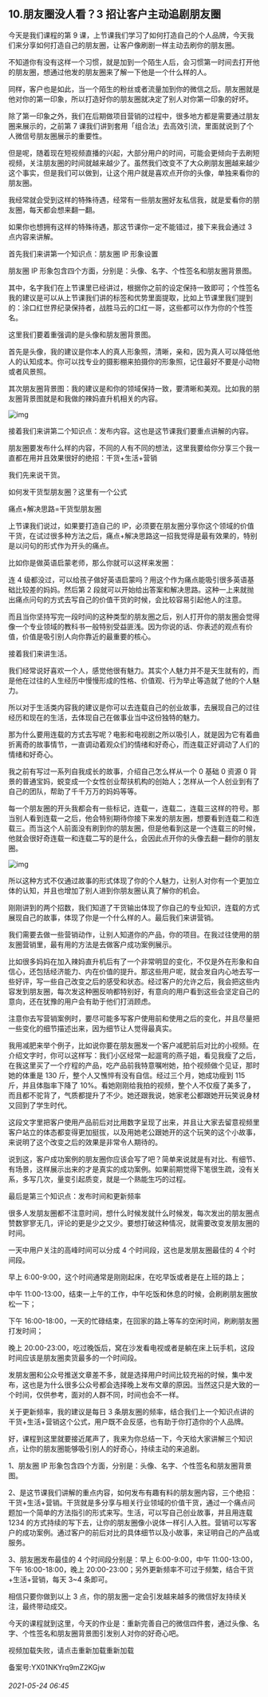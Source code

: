## 10.朋友圈没人看？3 招让客户主动追剧朋友圈
今天是我们课程的第 9 课，上节课我们学习了如何打造自己的个人品牌，今天我们来分享如何打造自己的朋友圈，让客户像刷剧一样主动去刷你的朋友圈。


不知道你有没有这样一个习惯，就是加到一个陌生人后，会习惯第一时间去打开他的朋友圈，想通过他发的朋友圈来了解一下他是一个什么样的人。


同样，客户也是如此，当一个陌生的粉丝或者流量加到你的微信之后。朋友圈就是他对你的第一印象，所以打造好你的朋友圈就决定了别人对你第一印象的好坏。


除了第一印象之外，我们在后期做项目营销的过程中，很多地方都是需要通过朋友圈来展示的，之前第 7 课我们讲到套用「组合法」去高效引流，里面就说到了个人微信号朋友圈展示的重要性。


但是呢，随着现在短视频直播的兴起，大部分用户的时间，可能会更倾向于去刷短视频，关注朋友圈的时间就越来越少了。虽然我们改变不了大众刷朋友圈越来越少这个事实，但是我们可以做到，让这个用户就是喜欢点开你的头像，单独来看你的朋友圈。


我经常就会受到这样的特殊待遇，经常有一些朋友圈好友私信我，就是爱看你的朋友圈，每天都会想来翻一翻。


如果你也想拥有这样的特殊待遇，那这节课你一定不能错过，接下来我会通过 3 点内容来讲解。


首先我们来讲第一个知识点：朋友圈 IP 形象设置


朋友圈 IP 形象包含四个方面，分别是：头像、名字、个性签名和朋友圈背景图。


其中，名字我们在上节课里已经讲过，根据你之前的设定保持一致即可；个性签名我的建议是可以从上节课我们讲的标签和优势里面提取，比如上节课里我们提到的：涂口红世界纪录保持者，战胜马云的口红一哥，这些都可以作为你的个性签名。


这里我们要着重强调的是头像和朋友圈背景图。


首先是头像，我的建议是你本人的真人形象照，清晰，亲和，因为真人可以降低他人的认知成本。你可以找专业的摄影棚来拍摄你的形象照，记住最好不要是小动物或者风景照。


其次朋友圈背景图：我的建议是和你的领域保持一致，要清晰和美观。比如我的朋友圈背景图就是和我做的辣妈直升机相关的内容。


![img](https://pic2.zhimg.com/v2-afe9d6c1ecf77eb4bc020316f9e06ef8.webp)

接着我们来讲第二个知识点：发布内容。这也是这节课我们要重点讲解的内容。


朋友圈要发布什么样的内容，不同的人有不同的想法，这里我要给你分享三个我一直都在用并且效果很好的绝招：干货+生活+营销


我们先来说干货。


如何发干货型朋友圈？这里有一个公式


痛点+解决思路=干货型朋友圈


上节课我们说过，如果要打造自己的 IP，必须要在朋友圈分享你这个领域的价值干货，在试过很多种方法之后，痛点+解决思路这一招我觉得是最有效果的，特别是以问句的形式作为开头的痛点。


比如你是做英语启蒙老师，那么你就可以这样来发圈：


连 4 级都没过，可以给孩子做好英语启蒙吗？用这个作为痛点能吸引很多英语基础比较差的妈妈。然后第 2 段就可以开始给出答案和解决思路。这种一上来就抛出痛点问句的方式去写自己的价值干货的时候，会比较容易引起他人的注意。


而且当你坚持写完一段时间的这种类型的朋友圈之后，别人打开你的朋友圈会觉得像一个专业领域的教科书一般特别受益匪浅。因为你说的话、你表述的观点有价值，价值是吸引别人向你靠近的最重要的核心。


接着我们来讲生活。


我们经常说好喜欢一个人，感觉他很有魅力。其实个人魅力并不是天生就有的，而是他在过往的人生经历中慢慢形成的性格、价值观、行为举止等造就了他的个人魅力。


所以对于生活类内容我的建议是你可以去连载自己的创业故事，去展现自己的过往经历和现在的生活，去体现自己在做事业当中这份独特的魅力。


那为什么要用连载的方式去写呢？电影和电视剧之所以吸引人，就是因为它有着曲折离奇的故事情节，一直调动着观众们的情绪和好奇心，而连载正好调动了人们的情绪和好奇心。


我之前有写过一系列自我成长的故事，介绍自己怎么样从一个 0 基础 0 资源 0 背景的普通宝妈，蜕变成一个女性创业帮扶机构的创始人；怎样从一个人创业到有了自己的团队，帮助了千千万万的妈妈等等。


每一个朋友圈的开头我都会有一些标记，连载一，连载二，连载三这样的符号。那当别人看到连载一之后，他会特别期待你接下来发的朋友圈，想要看到连载二和连载三。而当这个人前面没有刷到你的朋友圈，但是他看到这是一个连载三的时候，他就会很好奇连载一和连载二写的是什么，会因此点开你的头像去翻一翻你的朋友圈。


![img](https://pic2.zhimg.com/v2-4f9305ca1f7d92650f82594706c80ab6.webp)

所以这种方式不仅通过故事的形式体现了你的个人魅力，让别人对你有一个更加立体的认知，并且也增加了别人进到你朋友圈认真了解你的机会。


刚刚讲到的两个招数，我们知道了干货输出体现了你自己的专业知识，连载的方式展现自己的故事，体现了你是一个什么样的人。最后我们来讲营销。


我们需要去做一些营销动作，让别人知道你的产品，你的项目。在我过往使用的朋友圈营销里，最有用的方法是去做客户成功案例展示。


比如很多妈妈在加入辣妈直升机后有了一个非常明显的变化，不仅是外在形象和自信心，还包括经济能力、内在价值的提升。那这些用户呢，就会发自内心地去写一些好评，写一些自己改变之后的感受和状态。经过客户的允许之后，我会把这些内容发到朋友圈，每次发这种圈反响都特别好，有意向的用户看到这些会坚定自己的意向，还在犹豫的用户会有助于他们打消顾虑。


注意你去写营销案例时，要尽可能多写客户使用前和使用之后的变化，并且尽量把一些变化的细节描述出来，因为细节让人觉得最真实。


我用减肥来举个例子，比如说你要在朋友圈发一个客户减肥前后对比的小视频。在介绍文字时，你可以这样写：我们小区经常一起遛弯的燕子姐，看见我瘦了之后，在我这里买了一个疗程的产品，吃产品前我特意嘱咐她，拍个视频做个见证，那时她的体重是 130 斤，整个人又憔悴有没有自信。经过三个月，她成功瘦到 115 斤，并且体脂率下降了 10%。看她刚刚给我拍的视频，整个人不仅瘦了美多了，而且都不驼背了，气质都提升了不少。她还跟我说，她家老公都跟她开玩笑说身材又回到了学生时代。


这段文字里把客户使用产品前后对比用数字呈现了出来，并且让大家去留意视频里客户站立的体态都变得更加挺拔，以及用她老公跟她开的这个玩笑的这个小故事，来说明了这个改变之后的效果是非常令人期待的。


说到这，客户成功案例的朋友圈你应该会写了吧？简单来说就是有对比、有细节、有场景，这样展示出来的才是真实的成功案例。如果前期觉得下笔很生疏，没有关系，多写几次，量变引起质变，就是一个熟能生巧的过程。


最后是第三个知识点：发布时间和更新频率


很多人发朋友圈都不注意时间，想什么时候发就什么时候发，每次发出的朋友圈点赞数寥寥无几，评论的更是少之又少。要想打破这种情况，就需要改变发朋友圈的时间。


一天中用户关注的高峰时间可以分成 4 个时间段，这也是发朋友圈最佳的 4 个时间段。


早上 6:00-9:00，这个时间通常是刚刚起床，在吃早饭或者是在上班的路上；


中午 11:00-13:00，结束一上午的工作，中午吃饭和休息的时候，会刷刷朋友圈放松一下；


下午 16:00-18:00，一天的忙碌结束，在回家的路上等车的空闲时间，刷刷朋友圈打发时间；


晚上 20:00-23:00，吃过晚饭后，窝在沙发看电视或者是躺在床上玩手机，这段时间应该是朋友圈卖货最多的一个时间段。


发朋友圈和公众号推送文章差不多，就是选择用户时间比较充裕的时候，集中发布，这也是为什么很多公众号都会选择晚上发布文章的原因。当然这只是大致的一个时间，仅供参考，面对的人群不同，时间也会不一样。


关于更新频率，我的建议是每日 3 条朋友圈的频率，结合我们上一个知识点讲的干货+生活+营销这个公式，用户既不会反感，也有助于你打造你的个人品牌。


好，课程到这里就要接近尾声了，我来为你总结一下，今天给大家讲解三个知识点，让你的朋友圈能够吸引别人的好奇心，持续主动的来追剧。


1、朋友圈 IP 形象包含四个方面，分别是：头像、名字、个性签名和朋友圈背景图。


2、是这节课我们讲解的重点内容，如何发布有趣有料的朋友圈内容，三个绝招：干货+生活+营销。干货就是多分享与相关行业领域的价值干货，通过一个痛点问题加一个简单的方法指引的形式来写。生活，可以写自己创业故事，并且用连载 1234 的方式持续的写下去，让你的朋友圈像小说体一样引人入胜。营销可以写客户的成功案例。通过客户的前后对比的具体细节以及小故事，来证明自己的产品或服务。


3、朋友圈发布最佳的 4 个时间段分别是：早上 6:00-9:00，中午 11:00-13:00，下午 16:00-18:00，晚上 20:00-23:00；另外更新频率不可过于频繁，结合干货+生活+营销，每天 3~4 条即可。


相信只要你做到以上 3 点，你的朋友圈一定会引发越来越多的微信好友持续关注，最终带动成交。


今天的课程就到这里，今天的作业是：重新完善自己的微信四件套，通过头像、名字、个性签名和朋友圈背景图引发别人对你的好奇心吧。


视频加载失败，请点击重新加载重新加载
  



备案号:YX01NKYrq9mZ2KGjw


###### 2021-05-24 06:45
